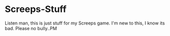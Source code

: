 # Screeps-Stuff
Listen man, this is just stuff for my Screeps game. I'm new to this, I know its bad. Please no bully..PM
